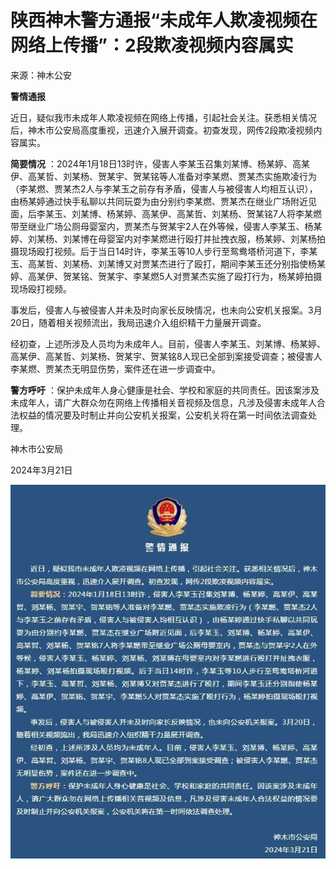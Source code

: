 # 陕西神木警方通报“未成年人欺凌视频在网络上传播”：2段欺凌视频内容属实

来源：神木公安

**警情通报**

近日，疑似我市未成年人欺凌视频在网络上传播，引起社会关注。获悉相关情况后，神木市公安局高度重视，迅速介入展开调查。初查发现，网传2段欺凌视频内容属实。

**简要情况**
：2024年1月18日13时许，侵害人李某玉召集刘某博、杨某婷、高某伊、高某哲、刘某杨、贺某宇、贺某铭等人准备对李某燃、贾某杰实施欺凌行为（李某燃、贾某杰2人与李某玉之前存有矛盾，侵害人与被侵害人均相互认识），由杨某婷通过快手私聊以共同玩耍为由分别约李某燃、贾某杰在继业广场附近见面，后李某玉、刘某博、杨某婷、高某伊、高某哲、刘某杨、贺某铭7人将李某燃带至继业广场公厕母婴室内，贾某杰与贺某宇2人在外等候，侵害人李某玉、杨某婷、刘某杨、刘某博在母婴室内对李某燃进行殴打并扯拽衣服，杨某婷、刘某杨拍摄现场殴打视频。后于当日14时许，李某玉等10人步行至鸳鸯塔桥河道下，李某玉、高某哲、刘某杨、刘某博又对贾某杰进行了殴打，期间李某玉还分别指使杨某婷、高某伊、贺某铭、贺某宇、李某燃5人对贾某杰实施了殴打行为，杨某婷拍摄现场殴打视频。

事发后，侵害人与被侵害人并未及时向家长反映情况，也未向公安机关报案。3月20日，随着相关视频流出，我局迅速介入组织精干力量展开调查。

经初查，上述所涉及人员均为未成年人。目前，侵害人李某玉、刘某博、杨某婷、高某伊、高某哲、刘某杨、贺某宇、贺某铭8人现已全部到案接受调查；被侵害人李某燃、贾某杰无明显伤势，案件还在进一步调查中。

**警方呼吁**
：保护未成年人身心健康是社会、学校和家庭的共同责任。因该案涉及未成年人，请广大群众勿在网络上传播相关音视频及信息，凡涉及侵害未成年人合法权益的情况要及时制止并向公安机关报案，公安机关将在第一时间依法调查处理。

神木市公安局

2024年3月21日

![43424a83bac2a6c004fbbd8632bb8490.jpg](https://raw.githubusercontent.com/qqhsx/qqnews_image/main/2024/03/21/陕西神木警方通报“未成年人欺凌视频在网络上传播”：2段欺凌视频内容属实/43424a83bac2a6c004fbbd8632bb8490.jpg)

